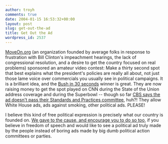```yaml
---
author: troyh
comments: true
date: 2004-01-15 16:53:32+00:00
layout: post
slug: get-out-the-ad
title: Get Out the Ad
wordpress_id: 2537
---
```


[MoveOn.org](http://www.moveon.org) (an organization founded by average folks in response to frustration with Bill Clinton's impeachment hearings, the lack of congressional resolution, and a desire to get the country focused on real problems) sponsored an amateur video contest:  Make a thirty second spot that best explains what the president's policies are really all about, not just those lame voice over commercials you usually see in political campaigns.  It is a brilliant idea, and the [Bush in 30 seconds](http://www.bushin30seconds.org/index.html) winner is great.  They are now raising money to get the spot played on CNN during the State of the Union address coverage and during the Superbowl -- though so far [CBS says the ad doesn't pass their Standards and Practices committee](http://www.chron.com/cs/CDA/ssistory.mpl/sports/2357653), huh?!  They allow White House ads, ads against smoking, other political ads.  PLEASE!

I believe this kind of free political expression is precisely what our country is founded on.  [We gave to the cause, and encourage you to do so too](http://www.moveonvoterfund.org/donate/creditcard.html), if you believe in freedom of speech and would like to see a political ad truly made by the people instead of boring ads made by big dumb political action committees or parties.
